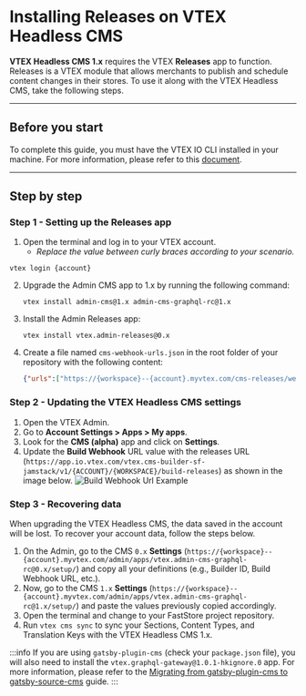 # Installing Releases on VTEX Headless CMS

**VTEX Headless CMS 1.x** requires the VTEX **Releases** app to function. Releases is a VTEX module that allows merchants to publish and schedule content changes in their stores. To use it along with the VTEX Headless CMS, take the following steps.

---

## Before you start

To complete this guide, you must have the VTEX IO CLI installed in your machine. For more information, please refer to this [document](https://developers.vtex.com/vtex-developer-docs/docs/vtex-io-documentation-vtex-io-cli-install).

---

## Step by step
### Step 1 - Setting up the Releases app
1. Open the terminal and log in to your VTEX account.
   - *Replace the value between curly braces according to your scenario.*
  
  ```
  vtex login {account}
  ```

2. Upgrade the Admin CMS app to 1.x by running the following command:
    ```
    vtex install admin-cms@1.x admin-cms-graphql-rc@1.x
    ```

3. Install the Admin Releases app:
    ```
    vtex install vtex.admin-releases@0.x
    ```

4. Create a file named `cms-webhook-urls.json` in the root folder of your repository with the following content:
    ```json title="cms-webhook-urls.json"
    {"urls":["https://{workspace}--{account}.myvtex.com/cms-releases/webhook-releases"] }
    ```

### Step 2 - Updating the VTEX Headless CMS settings
1. Open the VTEX Admin.
2. Go to **Account Settings > Apps > My apps**.
3. Look for the **CMS (alpha)** app and click on **Settings**.
4. Update the **Build Webhook** URL value with the releases URL (`https://app.io.vtex.com/vtex.cms-builder-sf-jamstack/v1/{ACCOUNT}/{WORKSPACE}/build-releases`) as shown in the image below.
![Build Webhook Url Example](https://vtexhelp.vtexassets.com/assets/docs/src/releases-cms___b94b78c7fdb4dc7015839eccd9f534ce.png)

### Step 3 - Recovering data
When upgrading the VTEX Headless CMS, the data saved in the account will be lost. To recover your account data, follow the steps below.
1. On the Admin, go to the CMS `0.x` **Settings** (`https://{workspace}--{account}.myvtex.com/admin/apps/vtex.admin-cms-graphql-rc@0.x/setup/`) and copy all your definitions (e.g., Builder ID, Build Webhook URL, etc.).
2. Now, go to the CMS `1.x` **Settings** (`https://{workspace}--{account}.myvtex.com/admin/apps/vtex.admin-cms-graphql-rc@1.x/setup/`) and paste the values previously copied accordingly.
3. Open the terminal and change to your FastStore project repository.
4. Run `vtex cms sync` to sync your Sections, Content Types, and Translation Keys with the VTEX Headless CMS 1.x.

:::info
If you are using `gatsby-plugin-cms` (check your `package.json` file), you will also need to install the `vtex.graphql-gateway@1.0.1-hkignore.0` app. For more information, please refer to the [Migrating from gatsby-plugin-cms to gatsby-source-cms](/how-to-guides/cms/vtex-headless-cms/Migrating%20from%20gatsby-plugin-cms%20to%20gatsby-source-cms) guide.
:::









